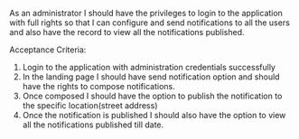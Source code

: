 As an administrator I should have the privileges to login to the application with full rights so that I can configure and send notifications to all the users and also have the record to view all the notifications published.

Acceptance Criteria:

1. Login to the application with administration credentials successfully
2. In the landing page I should have send notification option and should have the rights to compose notifications.
3. Once composed I should have the option to publish the notification to the specific location(street address)
4. Once the notification is published I should also have the option to view all the notifications published till date.
